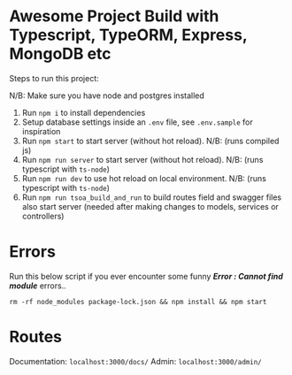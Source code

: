 # Awesome Project Build with Typescript, TypeORM, Express, MongoDB etc

Steps to run this project:

N/B: Make sure you have node and postgres installed

1. Run `npm i` to install dependencies
2. Setup database settings inside an `.env` file, see `.env.sample` for inspiration
3. Run `npm start` to start server (without hot reload). N/B: (runs compiled js)
4. Run `npm run server` to start server (without hot reload). N/B: (runs typescript with `ts-node`)
5. Run `npm run dev` to use hot reload on local environment. N/B: (runs typescript with `ts-node`)
6. Run `npm run tsoa_build_and_run` to build routes field and swagger files also start server (needed after making changes to models, services or controllers)



# Errors
Run this below script if you ever encounter some funny ***Error : Cannot find module*** errors..

`rm -rf node_modules package-lock.json && npm install && npm start`


# Routes
Documentation: `localhost:3000/docs/`
Admin: `localhost:3000/admin/`